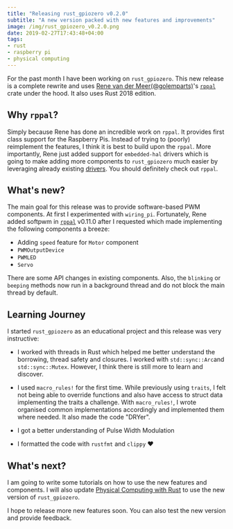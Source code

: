 ```yaml
---
title: "Releasing rust_gpiozero v0.2.0"
subtitle: "A new version packed with new features and improvements"
image: /img/rust_gpiozero_v0.2.0.png
date: 2019-02-27T17:43:48+04:00
tags:
- rust
- raspberry pi
- physical computing
---
```


For the past month I have been working on `rust_gpiozero`. This new release is a complete rewrite and uses [Rene van der Meer(@golemparts)](https://twitter.com/golemparts)'s  [`rppal`](https://github.com/golemparts/rppal) crate under the hood. It also uses Rust 2018 edition.

## Why `rppal`?

Simply because Rene has done an incredible work on `rppal`. It provides first class support for the Raspberry Pis. Instead of trying to (poorly) reimplement the features, I think it is best to build upon the `rppal`. More importantly, Rene just added support for `embedded-hal` drivers which is going to make adding more components to `rust_gpiozero` much easier by leveraging already existing [drivers](https://github.com/rust-embedded/awesome-embedded-rust#driver-crates). You should definitely check out `rppal`.

## What's new?

The main goal for this release was to provide software-based PWM components. At first I experimented with `wiring_pi`. Fortunately, Rene added softpwm  in [`rppal`](https://github.com/golemparts/rppal/releases/tag/0.11.0) v0.11.0 after I requested which made implementing the following components a breeze:

- Adding `speed` feature for `Motor` component
- `PWMOutputDevice`
- `PWMLED`
- `Servo`

There are some API changes in existing components. Also, the `blinking` or `beeping` methods now run in a background thread and do not block the main thread by default.

## Learning Journey

I started `rust_gpiozero` as an educational project and this release was very instructive:

- I worked with threads in Rust which helped me better understand the borrowing, thread safety and closures. I worked with `std::sync::Arc`and `std::sync::Mutex`. However, I think there is still more to learn and discover.

- I used `macro_rules!` for the first time. While previously using `traits`, I felt not being able to override functions and also have access to struct data implementing the traits a challenge. With `macro_rules!`, I wrote organised common implementations accordingly and implemented them where needed. It also made the code "DRYer". 

- I got a better understanding of Pulse Width Modulation

- I formatted the code with `rustfmt` and `clippy` ❤️

## What's next?

I am going to write some tutorials on how to use the new features and components. I will also update [Physical Computing with Rust](https://rahul-thakoor.github.io/physical-computing-rust/) to use the new version of `rust_gpiozero`. 

I hope to release more new features soon. You can also test the new version and provide feedback.